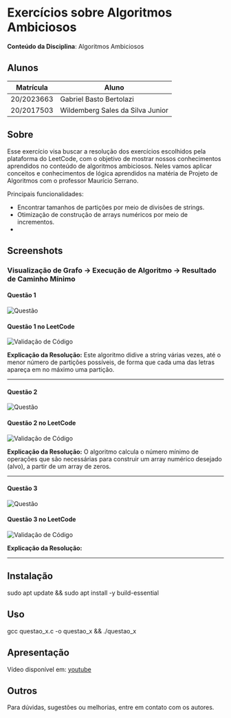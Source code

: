 
# Exercícios sobre Algoritmos Ambiciosos

**Conteúdo da Disciplina**: Algoritmos Ambiciosos<br>

## Alunos

|Matrícula | Aluno |
| -- | -- |
| 20/2023663 | Gabriel Basto Bertolazi |
| 20/2017503 | Wildemberg Sales da Silva Junior |

## Sobre

Esse exercício visa buscar a resolução dos exercícios escolhidos pela plataforma do LeetCode, com o objetivo de mostrar nossos conhecimentos aprendidos no conteúdo de algoritmos ambiciosos. Neles vamos aplicar conceitos e conhecimentos de lógica aprendidos na matéria de Projeto de Algoritmos com o professor Maurício Serrano.

Principais funcionalidades:
- Encontrar tamanhos de partições por meio de divisões de strings.
- Otimização de construção de arrays numéricos por meio de incrementos.
-


## Screenshots

### Visualização de Grafo → Execução de Algoritmo →  Resultado de Caminho Mínimo

#### Questão 1   

![Questão](./imgs/Q1.png)

#### Questão 1 no LeetCode  

![Validação de Código](./imgs/respostaQ1.png)

**Explicação da Resolução:** Este algoritmo didive a string várias vezes, até o menor número de partições possíveis, de forma que cada uma das letras apareça em no máximo uma partição.

---

#### Questão 2   

![Questão](./imgs/Q2.png)

#### Questão 2 no LeetCode

![Validação de Código](./imgs/respostaQ2.png)

**Explicação da Resolução:** O algoritmo calcula o número mínimo de operações que são necessárias para construir um array numérico desejado (alvo), a partir de um array de zeros.

---

#### Questão 3   

![Questão](./imgs/Q3.png) 

#### Questão 3 no LeetCode

![Validação de Código](./imgs/respostaQ3.png)

**Explicação da Resolução:** 

---

## Instalação

sudo apt update && sudo apt install -y build-essential

## Uso

gcc questao_x.c -o questao_x && ./questao_x

## Apresentação

Vídeo disponível em: [youtube]()

## Outros

Para dúvidas, sugestões ou melhorias, entre em contato com os autores.

